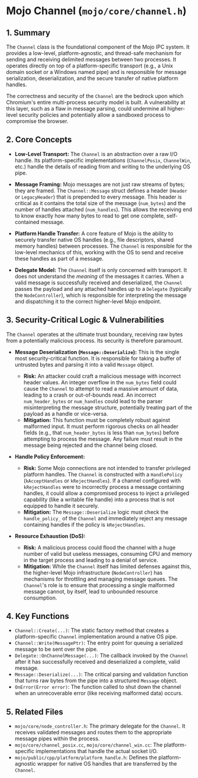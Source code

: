 # Mojo Channel (`mojo/core/channel.h`)

## 1. Summary

The `Channel` class is the foundational component of the Mojo IPC system. It provides a low-level, platform-agnostic, and thread-safe mechanism for sending and receiving delimited messages between two processes. It operates directly on top of a platform-specific transport (e.g., a Unix domain socket or a Windows named pipe) and is responsible for message serialization, deserialization, and the secure transfer of native platform handles.

The correctness and security of the `Channel` are the bedrock upon which Chromium's entire multi-process security model is built. A vulnerability at this layer, such as a flaw in message parsing, could undermine all higher-level security policies and potentially allow a sandboxed process to compromise the browser.

## 2. Core Concepts

*   **Low-Level Transport:** The `Channel` is an abstraction over a raw I/O handle. Its platform-specific implementations (`ChannelPosix`, `ChannelWin`, etc.) handle the details of reading from and writing to the underlying OS pipe.

*   **Message Framing:** Mojo messages are not just raw streams of bytes; they are framed. The `Channel::Message` struct defines a header (`Header` or `LegacyHeader`) that is prepended to every message. This header is critical as it contains the total size of the message (`num_bytes`) and the number of handles attached (`num_handles`). This allows the receiving end to know exactly how many bytes to read to get one complete, self-contained message.

*   **Platform Handle Transfer:** A core feature of Mojo is the ability to securely transfer native OS handles (e.g., file descriptors, shared memory handles) between processes. The `Channel` is responsible for the low-level mechanics of this, working with the OS to send and receive these handles as part of a message.

*   **Delegate Model:** The `Channel` itself is only concerned with transport. It does not understand the *meaning* of the messages it carries. When a valid message is successfully received and deserialized, the `Channel` passes the payload and any attached handles up to a `Delegate` (typically the `NodeController`), which is responsible for interpreting the message and dispatching it to the correct higher-level Mojo endpoint.

## 3. Security-Critical Logic & Vulnerabilities

The `Channel` operates at the ultimate trust boundary, receiving raw bytes from a potentially malicious process. Its security is therefore paramount.

*   **Message Deserialization (`Message::Deserialize`):** This is the single most security-critical function. It is responsible for taking a buffer of untrusted bytes and parsing it into a valid `Message` object.
    *   **Risk:** An attacker could craft a malicious message with incorrect header values. An integer overflow in the `num_bytes` field could cause the `Channel` to attempt to read a massive amount of data, leading to a crash or out-of-bounds read. An incorrect `num_header_bytes` or `num_handles` could lead to the parser misinterpreting the message structure, potentially treating part of the payload as a handle or vice-versa.
    *   **Mitigation:** This function must be completely robust against malformed input. It must perform rigorous checks on all header fields (e.g., that `num_header_bytes` is less than `num_bytes`) before attempting to process the message. Any failure must result in the message being rejected and the channel being closed.

*   **Handle Policy Enforcement:**
    *   **Risk:** Some Mojo connections are not intended to transfer privileged platform handles. The `Channel` is constructed with a `HandlePolicy` (`kAcceptHandles` or `kRejectHandles`). If a channel configured with `kRejectHandles` were to incorrectly process a message containing handles, it could allow a compromised process to inject a privileged capability (like a writable file handle) into a process that is not equipped to handle it securely.
    *   **Mitigation:** The `Message::Deserialize` logic must check the `handle_policy_` of the `Channel` and immediately reject any message containing handles if the policy is `kRejectHandles`.

*   **Resource Exhaustion (DoS):**
    *   **Risk:** A malicious process could flood the channel with a huge number of valid but useless messages, consuming CPU and memory in the target process and leading to a denial of service.
    *   **Mitigation:** While the `Channel` itself has limited defenses against this, the higher-level Mojo infrastructure (`NodeController`) has mechanisms for throttling and managing message queues. The `Channel`'s role is to ensure that processing a single malformed message cannot, by itself, lead to unbounded resource consumption.

## 4. Key Functions

*   `Channel::Create(...)`: The static factory method that creates a platform-specific `Channel` implementation around a native OS pipe.
*   `Channel::Write(MessagePtr)`: The entry point for queuing a serialized message to be sent over the pipe.
*   `Delegate::OnChannelMessage(...)`: The callback invoked by the `Channel` after it has successfully received and deserialized a complete, valid message.
*   `Message::Deserialize(...)`: The critical parsing and validation function that turns raw bytes from the pipe into a structured `Message` object.
*   `OnError(Error error)`: The function called to shut down the channel when an unrecoverable error (like receiving malformed data) occurs.

## 5. Related Files

*   `mojo/core/node_controller.h`: The primary delegate for the `Channel`. It receives validated messages and routes them to the appropriate message pipes within the process.
*   `mojo/core/channel_posix.cc`, `mojo/core/channel_win.cc`: The platform-specific implementations that handle the actual socket I/O.
*   `mojo/public/cpp/platform/platform_handle.h`: Defines the platform-agnostic wrapper for native OS handles that are transferred by the `Channel`.